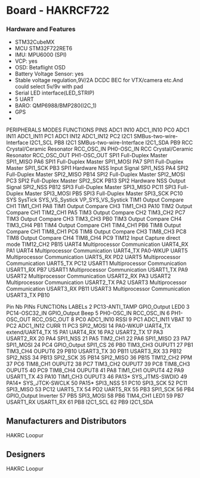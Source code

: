 # Board - HAKRCF722

### Hardware and Features

- STM32CubeMX
- MCU STM32F722RET6
- IMU: MPU6000 (SPI)
- VCP: yes
- OSD: Betaflight OSD
- Battery Voltage Sensor: yes
- Stable voltage regulation,9V/2A DCDC BEC for VTX/camera etc.And could select 5v/9v with pad
- Serial LED interface(LED_STRIP)
- 5 UART
- BARO: QMP6988/BMP280(I2C_1)
- GPS
-

PERIPHERALS MODES FUNCTIONS PINS
ADC1 IN10 ADC1_IN10 PC0
ADC1 IN11 ADC1_IN11 PC1
ADC1 IN12 ADC1_IN12 PC2
I2C1 SMBus-two-wire-Interface I2C1_SCL PB8
I2C1 SMBus-two-wire-Interface I2C1_SDA PB9
RCC Crystal/Ceramic Resonator RCC_OSC_IN PH0-OSC_IN
RCC Crystal/Ceramic Resonator RCC_OSC_OUT PH1-OSC_OUT
SPI1 Full-Duplex Master SPI1_MISO PA6
SPI1 Full-Duplex Master SPI1_MOSI PA7
SPI1 Full-Duplex Master SPI1_SCK PB3
SPI1 Hardware NSS Input Signal SPI1_NSS PA4
SPI2 Full-Duplex Master SPI2_MISO PB14
SPI2 Full-Duplex Master SPI2_MOSI PC3
SPI2 Full-Duplex Master SPI2_SCK PB13
SPI2 Hardware NSS Output Signal SPI2_NSS PB12
SPI3 Full-Duplex Master SPI3_MISO PC11
SPI3 Full-Duplex Master SPI3_MOSI PB5
SPI3 Full-Duplex Master SPI3_SCK PC10
SYS SysTick SYS_VS_Systick VP_SYS_VS_Systick
TIM1 Output Compare CH1 TIM1_CH1 PA8
TIM1 Output Compare CH3 TIM1_CH3 PA10
TIM2 Output Compare CH1 TIM2_CH1 PA5
TIM3 Output Compare CH2 TIM3_CH2 PC7
TIM3 Output Compare CH3 TIM3_CH3 PB0
TIM3 Output Compare CH4 TIM3_CH4 PB1
TIM4 Output Compare CH1 TIM4_CH1 PB6
TIM8 Output Compare CH1 TIM8_CH1 PC6
TIM8 Output Compare CH3 TIM8_CH3 PC8
TIM8 Output Compare CH4 TIM8_CH4 PC9
TIM12 Input Capture direct mode TIM12_CH2 PB15
UART4 Multiprocessor Communication UART4_RX PA1
UART4 Multiprocessor Communication UART4_TX PA0-WKUP
UART5 Multiprocessor Communication UART5_RX PD2
UART5 Multiprocessor Communication UART5_TX PC12
USART1 Multiprocessor Communication USART1_RX PB7
USART1 Multiprocessor Communication USART1_TX PA9
USART2 Multiprocessor Communication USART2_RX PA3
USART2 Multiprocessor Communication USART2_TX PA2
USART3 Multiprocessor Communication USART3_RX PB11
USART3 Multiprocessor Communication USART3_TX PB10

Pin Nb PINs FUNCTIONs LABELs
2 PC13-ANTI_TAMP GPIO_Output LED0
3 PC14-OSC32_IN GPIO_Output Beep
5 PH0-OSC_IN RCC_OSC_IN
6 PH1-OSC_OUT RCC_OSC_OUT
8 PC0 ADC1_IN10 RSSI
9 PC1 ADC1_IN11 VBAT
10 PC2 ADC1_IN12 CURR
11 PC3 SPI2_MOSI
14 PA0-WKUP UART4_TX extend/UART4_TX
15 PA1 UART4_RX
16 PA2 USART2_TX
17 PA3 USART2_RX
20 PA4 SPI1_NSS
21 PA5 TIM2_CH1
22 PA6 SPI1_MISO
23 PA7 SPI1_MOSI
24 PC4 GPIO_Output SPI1_CS
26 PB0 TIM3_CH3 OUPUT1
27 PB1 TIM3_CH4 OUPUT6
29 PB10 USART3_TX
30 PB11 USART3_RX
33 PB12 SPI2_NSS
34 PB13 SPI2_SCK
35 PB14 SPI2_MISO
36 PB15 TIM12_CH2 PPM
37 PC6 TIM8_CH1 OUPUT2
38 PC7 TIM3_CH2 OUPUT7
39 PC8 TIM8_CH3 OUPUT5
40 PC9 TIM8_CH4 OUPUT8
41 PA8 TIM1_CH1 OUPUT4
42 PA9 USART1_TX
43 PA10 TIM1_CH3 OUPUT3
46 PA13* SYS_JTMS-SWDIO
49 PA14* SYS_JTCK-SWCLK
50 PA15\* SPI3_NSS
51 PC10 SPI3_SCK
52 PC11 SPI3_MISO
53 PC12 UART5_TX
54 PD2 UART5_RX
55 PB3 SPI1_SCK
56 PB4 GPIO_Output Inverter
57 PB5 SPI3_MOSI
58 PB6 TIM4_CH1 LED1
59 PB7 USART1_RX USART1_RX
61 PB8 I2C1_SCL
62 PB9 I2C1_SDA

## Manufacturers and Distributors

HAKRC Loopur

## Designers

HAKRC Loopur
